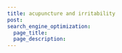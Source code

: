 ```yaml
---
title: acupuncture and irritability
post: 
search_engine_optimization:
  page_title:
  page_description:
---
```

